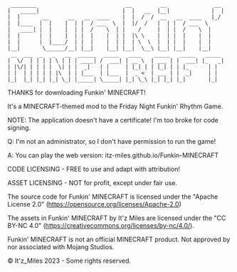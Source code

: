 ```text 
 ________                            __         __               __
|   _____|                          |  |   __  |__|             |  |
|  |       __      __   __  ____    |  |  /  /  __   __  ____   |_/
|  |____  |  |    |  | |  / ___  \  |  |/  /   |  | |  / ___  \
|   ____| |  |    |  | |  /    \  | |    /     |  | |  /    \  |
|  |      |  |    |  | |  |    |  | |  |\ \    |  | |  |    |  |
|  |      |  |____/  | |  |    |  | |  | \  \  |  | |  |    |  |
|__|       \______/__| |__|    |__| |__|  \__\ |__| |__|    |__|
 __  ___  _   _   __  ______  _____   ____    _____   _____   _____ 
|  \/  | | | | \ | | | ____| /  ___| | __ \  | ___ | |  ___| |_   _|
| |\/| | | | |  \| | |  _|   | |     | |_| | | |_| | | |_      | |  
| |  | | | | | |\  | | |___  | |___  |  _ <  | ___ | |  _|     | |  
|_|  |_| |_| |_| \_| |_____| \_____| |_| \_\ |_| |_| |_|       |_|

```

THANKS for downloading Funkin' MINECRAFT!

It's a MINECRAFT-themed mod to the Friday Night Funkin' Rhythm Game.




NOTE: The application doesn't have a certificate! I'm too broke for code signing.


Q: I'm not an administrator, so I don't have permission to run the game!

A: You can play the web version: itz-miles.github.io/Funkin-MINECRAFT




CODE LICENSING - FREE to use and adapt with attribution!

ASSET LICENSING - NOT for profit, except under fair use.

The source code for Funkin' MINECRAFT is licensed under the "Apache License 2.0"
(https://opensource.org/licenses/Apache-2.0)

The assets in Funkin' MINECRAFT by It'z Miles are licensed under the "CC BY-NC 4.0"
(https://creativecommons.org/licenses/by-nc/4.0/).




Funkin' MINECRAFT is not an official MINECRAFT product.
Not approved by nor associated with Mojang Studios.

© It'z_Miles 2023 - Some rights reserved.